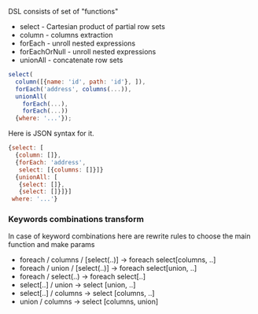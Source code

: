 DSL consists of set of "functions"

* select - Cartesian product of partial row sets
* column - columns extraction
* forEach - unroll nested expressions 
* forEachOrNull - unroll nested expressions 
* unionAll - concatenate row sets


```js
select(
  column([{name: 'id', path: 'id'}, ]),
  forEach('address', columns(...)),
  unionAll(
    forEach(...),
    forEach(...))
  {where: '...'});
```


Here is JSON syntax for it.

```js
{select: [
  {column: []},
  {forEach: 'address',
   select: [{columns: []}]}
  {unionAll: [
   {select: []},
   {select: []}]}]
 where: '...'}
```

### Keywords combinations transform

In case of keyword combinations here are rewrite rules to choose the main function and make params

* foreach    / columns / [select(..)]   -> foreach select[columns, ..]
* foreach    / union / [select(..)]     -> foreach select[union, ..]
* foreach    / select(..)               -> foreach select[..]
* select[..] / union                    -> select [union, ..]
* select[..] / columns                  -> select [columns, ..]
* union      / columns                  -> select [columns, union]

